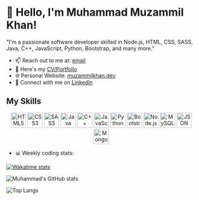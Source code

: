 # 👋 Hello, I'm Muhammad Muzammil Khan!

"I'm a passionate software developer skilled in Node.js, HTML, CSS, SASS, Java, C++, JavaScript, Python, Bootstrap, and many more."

- 📫 Reach out to me at: [email](mailto:muhammad.muzammil@email.com)
- 📄 Here's my [CV/Portfolio](https://your-portfolio-link.com)
- 🌐 Personal Website: [muzammilkhan.dev](https://muzammilkhan.dev)
- 🤝 Connect with me on [LinkedIn](https://www.linkedin.com/in/your-linkedin-muhammad-muzammil-khan-/)


 <h2>My Skills</h2>
<p align="center">
    <img src="https://cdn.jsdelivr.net/gh/devicons/devicon/icons/html5/html5-original-wordmark.svg" alt="HTML5" width="40"/> 
    <img src="https://cdn.jsdelivr.net/gh/devicons/devicon/icons/css3/css3-original-wordmark.svg" alt="CSS3" width="40"/> 
    <img src="https://cdn.jsdelivr.net/gh/devicons/devicon/icons/sass/sass-original.svg" alt="SASS" width="40"/> 
    <img src="https://cdn.jsdelivr.net/gh/devicons/devicon/icons/java/java-original-wordmark.svg" alt="Java" width="40"/> 
    <img src="https://cdn.jsdelivr.net/gh/devicons/devicon/icons/cplusplus/cplusplus-original.svg" alt="C++" width="40"/> 
    <img src="https://cdn.jsdelivr.net/gh/devicons/devicon/icons/javascript/javascript-original.svg" alt="JavaScript" width="40"/> 
    <img src="https://cdn.jsdelivr.net/gh/devicons/devicon/icons/python/python-original-wordmark.svg" alt="Python" width="40"/> 
    <img src="https://cdn.jsdelivr.net/gh/devicons/devicon/icons/bootstrap/bootstrap-plain-wordmark.svg" alt="Bootstrap" width="40"/> 
    <img src="https://cdn.jsdelivr.net/gh/devicons/devicon/icons/nodejs/nodejs-original-wordmark.svg" alt="Node.js" width="40"/> 
    <img src="https://cdn.jsdelivr.net/gh/devicons/devicon/icons/mysql/mysql-original-wordmark.svg" alt="MySQL" width="40"/> 
    <img src="https://cdn.jsdelivr.net/gh/devicons/devicon/icons/json/json-original.svg" alt="JSON" width="40"/> 
    <img src="https://cdn.jsdelivr.net/gh/devicons/devicon/icons/mongodb/mongodb-original-wordmark.svg" alt="MongoDB" width="40"/> 
</p>




- 📊 Weekly coding stats:

[![Wakatime stats](https://github-readme-stats.vercel.app/api/wakatime?username=muzammil14&layout=compact)](https://github.com/anuraghazra/github-readme-stats)

<p><img src="https://github-readme-stats.vercel.app/api?username=Muzammil8989&amp;show_icons=true&amp;theme=radical" alt="Muhammad's GitHub stats"></>
<p></p><img src="https://github-readme-stats.vercel.app/api/top-langs/?username=Muzammil8989&amp;layout=compact" alt="Top Langs"></p>



